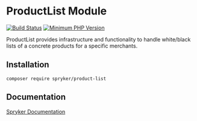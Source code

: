 # ProductList Module
[![Build Status](https://travis-ci.org/spryker/product-list.svg)](https://travis-ci.org/spryker/product-list)
[![Minimum PHP Version](https://img.shields.io/badge/php-%3E%3D%207.2-8892BF.svg)](https://php.net/)

ProductList provides infrastructure and functionality to handle white/black lists of a concrete products for a specific merchants.

## Installation

```
composer require spryker/product-list
```

## Documentation

[Spryker Documentation](https://academy.spryker.com/developing_with_spryker/module_guide/modules.html)
